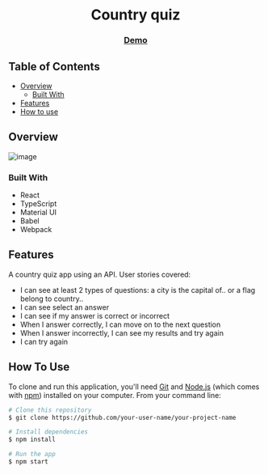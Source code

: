 <!-- Please update value in the {}  -->

<h1 align="center">Country quiz</h1>

<div align="center">
  <h3>
    <a href="https://country-quiz-app-1b4c1.web.app/">
      Demo
    </a>
  </h3>
</div>

<!-- TABLE OF CONTENTS -->

## Table of Contents

- [Overview](#overview)
  - [Built With](#built-with)
- [Features](#features)
- [How to use](#how-to-use)

<!-- OVERVIEW -->

## Overview

![image](https://user-images.githubusercontent.com/34000861/186021161-430e719b-1db9-42d3-888b-55459e02dcb2.png)

### Built With

<!-- This section should list any major frameworks that you built your project using. Here are a few examples.-->

- React
- TypeScript
- Material UI
- Babel
- Webpack

## Features
A country quiz app using an API. User stories covered:
- I can see at least 2 types of questions: a city is the capital of.. or a flag belong to country..
- I can see select an answer
- I can see if my answer is correct or incorrect
- When I answer correctly, I can move on to the next question
- When I answer incorrectly, I can see my results and try again
- I can try again


<!-- List the features of your application or follow the template. Don't share the figma file here :) -->

## How To Use

<!-- Example: -->

To clone and run this application, you'll need [Git](https://git-scm.com) and [Node.js](https://nodejs.org/en/download/) (which comes with [npm](http://npmjs.com)) installed on your computer. From your command line:

```bash
# Clone this repository
$ git clone https://github.com/your-user-name/your-project-name

# Install dependencies
$ npm install

# Run the app
$ npm start
```
